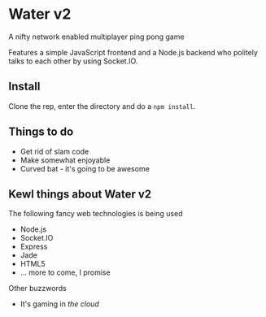 # Water v2
A nifty network enabled multiplayer ping pong game

Features a simple JavaScript frontend and a Node.js backend who politely talks to each other by using Socket.IO.

## Install
Clone the rep, enter the directory and do a `npm install`.

## Things to do
* Get rid of slam code
* Make somewhat enjoyable
* Curved bat - it's going to be awesome

## Kewl things about Water v2

The following fancy web technologies is being used
* Node.js
* Socket.IO
* Express
* Jade
* HTML5
* ... more to come, I promise

Other buzzwords
* It's gaming in *the cloud*
